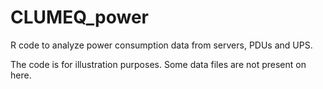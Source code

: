 # CLUMEQ_power
R code to analyze power consumption data from servers, PDUs and UPS.

The code is for illustration purposes. Some data files are not present on here.
